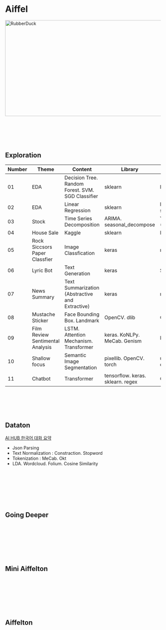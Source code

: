 
# Aiffel
<img src="https://velog.velcdn.com/images/leejaejun/post/f28d0ac3-0ff7-4489-89f6-9a161bf4cc9d/ee.png" width="600px" height="310px" title="px(픽셀) 크기 설정" alt="RubberDuck"></img><br/>
<br/><br/><br/><br/><br/>
## Exploration
|Number|Theme|Content|Library|Data|
|---|---|---|---|---|
|01|EDA|Decision Tree. Random Forest. SVM. SGD Classifier|sklearn|load_digits, wine, breast_cancer|
|02|EDA|Linear Regression|sklearn|load_diabetes. Forecast use of a city bikeshare system|
|03|Stock|Time Series Decomposition|ARIMA. seasonal_decompose|Yahoo Finance : Samsung Electronics Co., Ltd. (005930.KS)|
|04|House Sale|Kaggle|sklearn|House Sales in King County|
|05|Rock Siccsors Paper Classfier|Image Classfication|keras|rock_scissor_paper|
|06|Lyric Bot|Text Generation|keras|Song_Lyrics|
|07|News Summary|Text Summarization (Abstractive and Extractive)|keras|news_summary_more|
|08|Mustache Sticker|Face Bounding Box. Landmark|OpenCV. dlib|CelebA. ibug 300-W|
|09|Film Review Sentimental Analysis|LSTM. Attention Mechanism. Transformer|keras. KoNLPy. MeCab. Genism|Naver sentiment movie corpus v1.0|
|10|Shallow focus|Semantic Image Segmentation|pixellib. OpenCV. torch|unsplash. deeplabv3_xception_tf_dim_ordering_tf_kernels|
|11|Chatbot|Transformer|tensorflow. keras. sklearn. regex|Chatbot data for Korean v1.0|

<br/><br/><br/><br/>

## Dataton
[AI HUB 한국어 대화 요약](https://aihub.or.kr/aidata/30714)
* Json Parsing
* Text Normalization : Constraction. Stopword
* Tokenization : MeCab. Okt
* LDA. Wordcloud. Folium. Cosine Similarity

<br/><br/><br/><br/><br/><br/>
## Going Deeper
<br/><br/><br/><br/><br/><br/>
## Mini Aiffelton
<br/><br/><br/><br/><br/><br/>
## Aiffelton
<br/><br/><br/><br/><br/><br/>

